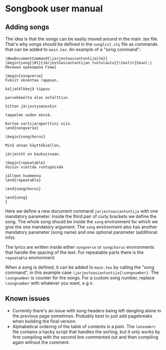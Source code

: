 # Songbook user manual

## Adding songs

The idea is that the songs can be easily moved around in the main .tex file. That's why songs should be defined in the ```songlist.sty``` file as commands that can be added to ```main.tex```. An example of a "song command":
```
\NewDocumentCommand{\jarjestoasiantuntija}{m}{
\begin{song}{#1}{Järjestöasiantuntijan runtulaulu}[\textit{Sävel:} Песенка крокодила Гены]

\begin{songverse}
Fuksit oksentaa rappuun,

kaljatölkkejä tippuu

parvekkeelta alas asfalttiin.

Sitten järjestysmieskin 

tappelee uuden eessä.

Kertoo vartijaraporttini niin.
\end{songverse}

\begin{songchorus}

Minä annan käyttökiellon,

järjestöt on kauhuissaan.

\begin{repeatable}
Voisin viettää runtupäivää

jälleen huomenna
\end{repeatable}

\end{songchorus}

\end{song}
}
```

Here we define a new document command ```jarjestoasiantuntija``` with one mandatory parameter. Inside the third pair of curly brackets we define the song.
The whole song should be inside the ```song``` environment for which we give the one mandatory argument. The ```song``` environment also has another mandatory parameter (song name) and one optional parameter (additional info).

The lyrics are written inside either ```songverse``` or ```songchorus``` environments that handle the spacing of the text. For repeatable parts there is the ```repeatable``` environment.

When a song is defined, it can be added to ```main.tex``` by calling the "song command", in this example case ```\jarjestoasiantuntija{\songnumber}```. The ```\songnumber``` is counter for the songs. For a custom song number, replace ```\songnumber``` with whatever you want, e.g n.

## Known issues

- Currently there's an issue with song headers being left dangling alone in the previous page sometimes. Probably best to just add pagebreaks when building the final version.
- Alphabetical ordering of the table of contents is a _pain_. The ```latexmkrc``` file contains a hacky script that handles the sorting, but it only works by first compiling with the second line commented out and then compiling again without the comment.
